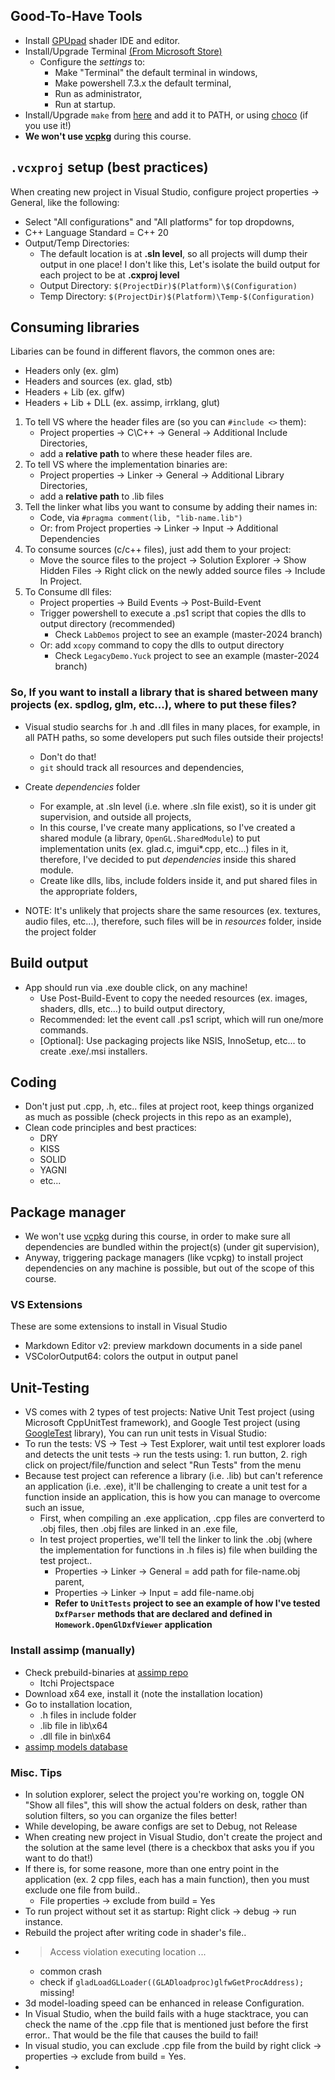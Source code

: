 ## Good-To-Have Tools
- Install [GPUpad](https://github.com/houmain/gpupad) shader IDE and editor.
- Install/Upgrade Terminal [(From Microsoft Store)](https://apps.microsoft.com/detail/windows-terminal/9N0DX20HK701?hl=en-US)
    - Configure the *settings* to: 
        - Make "Terminal" the default terminal in windows,
        - Make powershell 7.3.x the default terminal, 
        - Run as administrator, 
        - Run at startup.
- Install/Upgrade `make` from [here](https://gnuwin32.sourceforge.net/packages/make.htm) and add it to PATH, or using [choco](https://www.gnu.org/software/make/) (if you use it!)
- **We won't use [vcpkg](https://vcpkg.io/)** during this course.

## `.vcxproj` setup (best practices)

When creating new project in Visual Studio, configure project properties -> General, like the following:

- Select "All configurations" and "All platforms" for top dropdowns,
- C++ Language Standard = C++ 20
- Output/Temp Directories:
    - The default location is at **.sln level**, so all projects will dump their output in one place! I don't like this, Let's isolate the build output for each project to be at **.cxproj level**
    - Output Directory: `$(ProjectDir)$(Platform)\$(Configuration)`
    - Temp Directory: `$(ProjectDir)$(Platform)\Temp-$(Configuration)`
    
## Consuming libraries

Libaries can be found in different flavors, the common ones are:
- Headers only (ex. glm)
- Headers and sources (ex. glad, stb)
- Headers + Lib (ex. glfw)
- Headers + Lib + DLL (ex. assimp, irrklang, glut)

1. To tell VS where the header files are (so you can `#include <>` them):
    - Project properties -> C\C++ -> General -> Additional Include Directories, 
    - add a **relative path** to where these header files are.
2. To tell VS where the implementation binaries are:
    - Project properties -> Linker -> General -> Additional Library Directories, 
    - add a **relative path** to .lib files
3. Tell the linker what libs you want to consume by adding their names in:
    - Code, via `#pragma comment(lib, "lib-name.lib")` 
    - Or: from Project properties -> Linker -> Input -> Additional Dependencies
4. To consume sources (c/c++ files), just add them to your project:
    - Move the source files to the project -> Solution Explorer -> Show Hidden Files -> Right click on the newly added source files -> Include In Project.
5. To Consume dll files:
    - Project properties -> Build Events -> Post-Build-Event
    - Trigger powershell to execute a .ps1 script that copies the dlls to output directory (recommended)
        - Check `LabDemos` project to see an example (master-2024 branch)
    - Or: add `xcopy` command to copy the dlls to output directory
        - Check `LegacyDemo.Yuck` project to see an example (master-2024 branch)

### So, If you want to install a library that is shared between many projects (ex. spdlog, glm, etc...), where to put these files?

- Visual studio searchs for .h and .dll files in many places, for example, in all PATH paths, so some developers put such files outside their projects!
    - Don't do that!
    - `git` should track all resources and dependencies,

- Create *dependencies* folder
    - For example, at .sln level (i.e. where .sln file exist), so it is under git supervision, and outside all projects,
    - In this course, I've create many applications, so I've created a shared module (a library, `OpenGL.SharedModule`) to put implementation units (ex. glad.c, imgui*.cpp, etc...) files in it, therefore, I've decided to put *dependencies* inside this shared module.
    - Create like  dlls, libs, include folders inside it, and put shared files in the appropriate folders,

- NOTE: It's unlikely that projects share the same resources (ex. textures, audio files, etc...), therefore, such files will be in *resources* folder, inside the project folder


## Build output

- App should run via .exe double click, on any machine!
    - Use Post-Build-Event to copy the needed resources (ex. images, shaders, dlls, etc...) to build output directory,
    - Recommended: let the event call .ps1 script, which will run one/more commands.
    - [Optional]: Use packaging projects like NSIS, InnoSetup, etc... to create .exe/.msi installers.

## Coding

- Don't just put .cpp, .h, etc.. files at project root, keep things organized as much as possible (check projects in this repo as an example),
- Clean code principles and best practices:
    - DRY
    - KISS
    - SOLID
    - YAGNI
    - etc...

## Package manager

- We won't use [vcpkg](https://vcpkg.io/) during this course, in order to make sure all dependencies are bundled within the project(s) (under git supervision),
- Anyway, triggering package managers (like vcpkg) to install project dependencies on any machine is possible, but out of the scope of this course.


### VS Extensions 

These are some extensions to install in Visual Studio
- Markdown Editor v2: preview markdown documents in a side panel
- VSColorOutput64: colors the output in output panel

## Unit-Testing

- VS comes with 2 types of test projects: Native Unit Test project (using Microsoft CppUnitTest framework), and Google Test project (using [GoogleTest](https://github.com/google/googletest) library), You can run unit tests in Visual Studio:
- To run the tests: VS -> Test -> Test Explorer, wait until test explorer loads and detects the unit tests -> run the tests using: 1. run button, 2. righ click on project/file/function and select "Run Tests" from the menu
- Because test project can reference a library (i.e. .lib)  but can't reference an application (i.e. .exe), it'll be challenging to create a unit test for a function inside an application, this is how you can manage to overcome such an issue,
    - First, when compiling an .exe application, .cpp files are converterd to .obj files, then .obj files are linked in an .exe file,
    - In test project properties, we'll tell the linker to link the .obj (where the implementation for functions in .h files is) file when building the test project..
        - Properties -> Linker -> General = add path for file-name.obj parent,
        - Properties -> Linker -> Input = add file-name.obj
        - **Refer to `UnitTests` project to see an example of how I've tested `DxfParser` methods that are declared and defined in `Homework.OpenGlDxfViewer` application**

### Install assimp (manually)

- Check prebuild-binaries at [assimp repo](https://github.com/assimp/assimp)
    - Itchi Projectspace
- Download x64 exe, install it (note the installation location)
- Go to installation location, 
    - .h files in include folder
    - .lib file in lib\x64
    - .dll file in bin\x64
- [assimp models database](https://github.com/assimp/assimp-mdb)

### Misc. Tips

- In solution explorer, select the project you're working on, toggle ON "Show all files", this will show the actual folders on desk, rather than solution filters, so you can organize the files better!
- While developing, be aware configs are set to Debug, not Release
- When creating new project in Visual Studio, don't create the project and the solution at the same level (there is a checkbox that asks you if you want to do that!)
- If there is, for some reasone, more than one entry point in the application (ex. 2 cpp files, each has a main function), then you must exclude one file from build..
    - File properties -> exclude from build = Yes
- To run project without set it as startup: Right click -> debug -> run instance.
- Rebuild the project after writing code in shader's file..
- > Access violation executing location ...
    - common crash
    - check if `gladLoadGLLoader((GLADloadproc)glfwGetProcAddress);` missing!
- 3d model-loading speed can be enhanced in release Configuration.
- In Visual Studio, when the build fails with a huge stacktrace, you can check the name of the .cpp file that is mentioned just before the first error.. That would be the file that causes the build to fail!
- In visual studio, you can exclude .cpp file from the build by right click -> properties -> exclude from build = Yes.
- 
